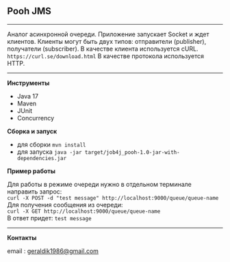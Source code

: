 ## Pooh JMS
***

Аналог асинхронной очереди.
Приложение запускает Socket и ждет клиентов.
Клиенты могут быть двух типов: отправители (publisher), получатели (subscriber).
В качестве клиента используется cURL. `https://curl.se/download.html`
В качестве протокола используется HTTP.

***
**Инструменты**
- Java 17
- Maven
- JUnit
- Concurrency

**Сборка и запуск<br>**
- для сборки `mvn install`
- для запуска `java -jar target/job4j_pooh-1.0-jar-with-dependencies.jar`

**Пример работы**

Для работы в режиме очереди нужно в отдельном терминале направить запрос:<br>
`curl -X POST -d "test message" http://localhost:9000/queue/queue-name` <br>
Для получения сообщения из очереди:<br>
`curl -X GET http://localhost:9000/queue/queue-name` <br>
В ответ придет: `test message`
***
**Контакты**

email : geraldik1986@gmail.com